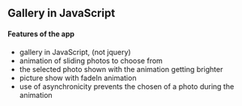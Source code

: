 ## Gallery in JavaScript

#### Features of the app
* gallery in JavaScript, (not jquery)
* animation of sliding photos to choose from
* the selected photo shown with the animation getting brighter
* picture show with fadeIn animation
* use of asynchronicity prevents the chosen of a photo during the animation
